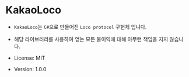 # KakaoLoco
* `KakaoLoco`는 `C#`으로 만들어진 `Loco protocol` 구현체 입니다.

* 해당 라이브러리를 사용하여 얻는 모든 불이익에 대해 아무런 책임을 지지 않습니다.
* License: MIT
* Version: 1.0.0

